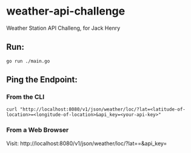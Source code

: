 # weather-api-challenge
Weather Station API Challeng, for Jack Henry

## Run:
```
go run ./main.go
```

## Ping the Endpoint:
### From the CLI
```
curl "http://localhost:8080/v1/json/weather/loc/?lat=<latitude-of-location>=<longitude-of-location>&api_key=<your-api-key>"
```

### From a Web Browser
Visit: http://localhost:8080/v1/json/weather/loc/?lat=<latitude-of-location>=<longitude-of-location>&api_key=<your-api-key>
